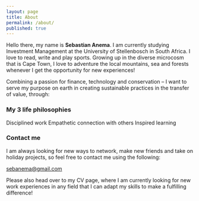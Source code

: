 ```yaml
---
layout: page
title: About
permalink: /about/
published: true
---
```


Hello there, my name is **Sebastian Anema**. I am currently studying Investment Management at the University of Stellenbosch in South Africa. I love to read, write and play sports. Growing up in the diverse microcosm that is Cape Town, I love to adventure the local mountains, sea and forests whenever I get the opportunity for new experiences!

Combining a passion for finance, technology and conservation – I want to serve my purpose on earth in creating sustainable practices in the transfer of value, through:

### My 3 life philosophies

Disciplined work
Empathetic connection with others
Inspired learning

### Contact me

I am always looking for new ways to network, make new friends and take on holiday projects, so feel free to contact me using the following:

[sebanema@gmail.com](mailto:sebanema@gmail.com)

Please also head over to my CV page, where I am currently looking for new work experiences in any field that I can adapt my skills to make a fulfilling difference!